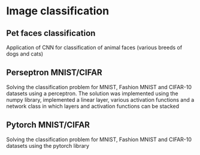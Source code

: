 # Image classification

## Pet faces classification
Application of CNN for classification of animal faces (various breeds of dogs and cats)

## Perseptron MNIST/CIFAR
Solving the classification problem for MNIST, Fashion MNIST and CIFAR-10 datasets using a perceptron. The solution was implemented using the numpy library, implemented a linear layer, various activation functions and a network class in which layers and activation functions can be stacked

## Pytorch MNIST/CIFAR
Solving the classification problem for MNIST, Fashion MNIST and CIFAR-10 datasets using the pytorch library
